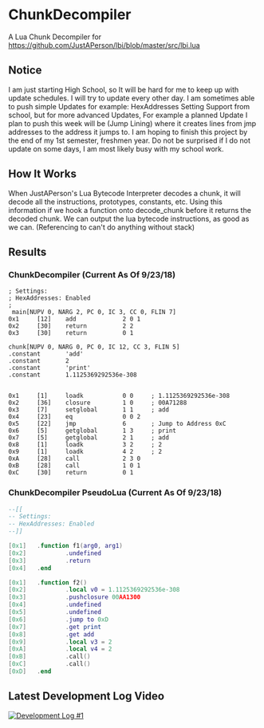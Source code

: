 # ChunkDecompiler
A Lua Chunk Decompiler for https://github.com/JustAPerson/lbi/blob/master/src/lbi.lua

## Notice
I am just starting High School, so It will be hard for me to keep up with update schedules. I will try to update every other day.
I am sometimes able to push simple Updates for example: HexAddresses Setting Support from school, but for more advanced Updates, For example a planned Update I plan to push this week will be (Jump Lining) where it creates lines from jmp addresses to the address it jumps to. I am hoping to finish this project by the end of my 1st semester, freshmen year. Do not be surprised if I do not update on some days, I am most likely busy with my school work.

## How It Works
When JustAPerson's Lua Bytecode Interpreter decodes a chunk, it will decode all the instructions, prototypes, constants, etc.
Using this information if we hook a function onto decode_chunk before it returns the decoded chunk.
We can output the lua bytecode instructions, as good as we can. (Referencing to can't do anything without stack)

## Results

### ChunkDecompiler (Current As Of 9/23/18)
```
; Settings:
; HexAddresses: Enabled
;
 main[NUPV 0, NARG 2, PC 0, IC 3, CC 0, FLIN 7]
0x1     [12]    add             2 0 1
0x2     [30]    return          2 2
0x3     [30]    return          0 1

chunk[NUPV 0, NARG 0, PC 0, IC 12, CC 3, FLIN 5]
.constant       'add'
.constant       2
.constant       'print'
.constant       1.1125369292536e-308


0x1     [1]     loadk           0 0     ; 1.1125369292536e-308
0x2     [36]    closure         1 0     ; 00A71288
0x3     [7]     setglobal       1 1     ; add
0x4     [23]    eq              0 0 2
0x5     [22]    jmp             6       ; Jump to Address 0xC
0x6     [5]     getglobal       1 3     ; print
0x7     [5]     getglobal       2 1     ; add
0x8     [1]     loadk           3 2     ; 2
0x9     [1]     loadk           4 2     ; 2
0xA     [28]    call            2 3 0
0xB     [28]    call            1 0 1
0xC     [30]    return          0 1
```

### ChunkDecompiler PseudoLua (Current As Of 9/23/18)
```lua
--[[
-- Settings:
-- HexAddresses: Enabled
--]]

[0x1]   .function f1(arg0, arg1)
[0x2]           .undefined
[0x3]           .return
[0x4]   .end

[0x1]   .function f2()
[0x2]           .local v0 = 1.1125369292536e-308
[0x3]           .pushclosure 00AA1300
[0x4]           .undefined
[0x5]           .undefined
[0x6]           .jump to 0xD
[0x7]           .get print
[0x8]           .get add
[0x9]           .local v3 = 2
[0xA]           .local v4 = 2
[0xB]           .call()
[0xC]           .call()
[0xD]   .end
```

## Latest Development Log Video
[![Development Log #1](http://img.youtube.com/vi/Lsx5oe4gEdg/0.jpg)](http://www.youtube.com/watch?v=Lsx5oe4gEdg)
